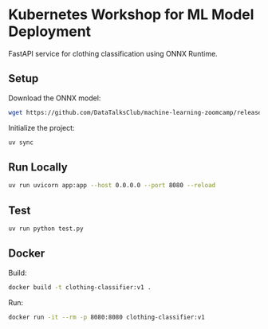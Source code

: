 # Kubernetes Workshop for ML Model Deployment

FastAPI service for clothing classification using ONNX Runtime.

## Setup

Download the ONNX model:

```bash
wget https://github.com/DataTalksClub/machine-learning-zoomcamp/releases/download/dl-models/clothing_classifier_mobilenet_v2_latest.onnx -O clothing-model.onnx
```

Initialize the project:

```bash
uv sync
```

## Run Locally

```bash
uv run uvicorn app:app --host 0.0.0.0 --port 8080 --reload
```

## Test

```bash
uv run python test.py
```

## Docker

Build:

```bash
docker build -t clothing-classifier:v1 .
```

Run:

```bash
docker run -it --rm -p 8080:8080 clothing-classifier:v1
```
